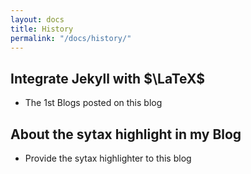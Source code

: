 ```yaml
---
layout: docs
title: History
permalink: "/docs/history/"
---
```


## Integrate Jekyll with $\LaTeX$

- The 1st Blogs posted on this blog

## About the sytax highlight in my Blog

- Provide the sytax highlighter to this blog


